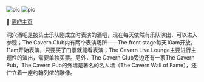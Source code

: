 ![pic](https://img.yinglunka.com/month_2_2005/2005272027aace3a037397cbbc.jpg)
![pic](https://img.yinglunka.com/month_2_2005/2005272027934d5a947772a007.jpg)

🔗 [酒吧主页](https://www.cavernclub.com)

洞穴酒吧是披头士乐队刚成立时表演的酒吧，现在每天依然有乐队演出，可以进入参观；The Cavern Club内有两个表演场所——The front stage每天10am开放，11am开始表演，只要买了门票就能看表演；The Cavern Live Lounge主要进行主题性的演出，需要单独买票。另外，The Cavern Club旁边还有一家The Cavern Pub，The Cavern Pub的外墙是著名的名人墙（The Cavern Wall of Fame），还伫立着一座约翰列侬的雕像。